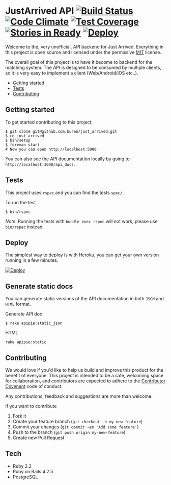 # JustArrived API [![Build Status](https://travis-ci.org/buren/just_arrived.svg?branch=master)](https://travis-ci.org/buren/just_arrived) [![Code Climate](https://codeclimate.com/github/buren/just_arrived/badges/gpa.svg)](https://codeclimate.com/github/buren/just_arrived) [![Test Coverage](https://codeclimate.com/github/buren/just_arrived/badges/coverage.svg)](https://codeclimate.com/github/buren/just_arrived/coverage) [![Stories in Ready](https://badge.waffle.io/buren/just_arrived.png?label=ready&title=Ready)](https://waffle.io/buren/just_arrived) [![Deploy](https://www.herokucdn.com/deploy/button.svg)](https://heroku.com/deploy?template=https://github.com/buren/just_arrived)

Welcome to the, very unofficial, API backend for Just Arrived. Everything in this
project is open source and licensed under the permissive [MIT](LICENSE.txt) license.

The overall goal of this project is to have it become to backend for the matching
system. The API is designed to be consumed by multiple clients, so it is very
easy to implement a client (Web/Android/iOS etc..).

* [Getting started](#getting-started)
* [Tests](#tests)
* [Contributing](#contributing)

## Getting started

To get started contributing to this project.

```
$ git clone git@github.com:buren/just_arrived.git
$ cd just_arrived
$ bin/setup
$ foreman start
# Now you can open http://localhost:5000
```

You can also see the API documentation locally by going to `http://localhost:3000/api_docs`.

## Tests

This project uses `rspec` and you can find the tests `spec/`.

To run the test

```
$ bin/rspec
```

_Note_: Running the tests with `bundle exec rspec` will not work, please use `bin/rspec` instead.

## Deploy

The simplest way to deploy is with Heroku, you can get your own version running in a few minutes.

[![Deploy](https://www.herokucdn.com/deploy/button.svg)](https://heroku.com/deploy?template=https://github.com/buren/just_arrived)

## Generate static docs

You can generate static versions of the API documentation in both `JSON` and `HTML` format.

Generate API doc
```
$ rake apipie:static_json
```

HTML
```
rake apipie:static
```

## Contributing

We would love if you'd like to help us build and improve this product for the
benefit of everyone. This project is intended to be a safe, welcoming space for collaboration, and contributors are expected to adhere to the [Contributor Covenant](http://contributor-covenant.org/) code of conduct.

Any contributions, feedback and suggestions are more than welcome.

If you want to contribute

1. Fork it
2. Create your feature branch (`git checkout -b my-new-feature`)
3. Commit your changes (`git commit -am 'Add some feature'`)
4. Push to the branch (`git push origin my-new-feature`)
5. Create new Pull Request

## Tech

* Ruby 2.2
* Ruby on Rails 4.2.5
* PostgreSQL
